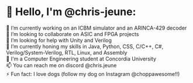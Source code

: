 # 👋 Hello, I'm @chris-jeune:
🔭 I’m currently working on an ICBM simulator and an ARINCA-429 decoder<br>👯 I’m looking to collaborate on ASIC and FPGA projects<br>🤝 I’m looking for help with Unity and Verilog<br>🌱 I’m currently honing my skills in Java, Python, CSS, C/C++, C#, Verilog/System-Verilog, RTL, Linux, and Assembly <br>💬 I'm a Computer Engineering student at Concordia University<br>📫 You can reach me on discord @chris.jeune<br>⚡ Fun fact: I love dogs (follow my dog on Instagram @choppawesome!!)

<!--
**chris-jeune/chris-jeune** is a ✨ _special_ ✨ repository because its `README.md` (this file) appears on your GitHub profile.

Here are some ideas to get you started:

- 🔭 I’m currently working on ...
- 🌱 I’m currently learning ...
- 👯 I’m looking to collaborate on ...
- 🤔 I’m looking for help with ...
- 💬 Ask me about ...
- 📫 How to reach me: ...
- 😄 Pronouns: ...
- ⚡ Fun fact: ...
-->
